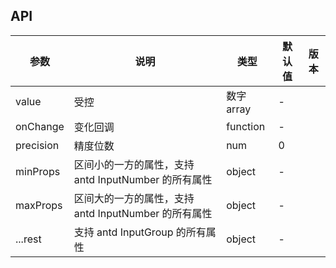 ## API

| 参数      | 说明                                                 | 类型       | 默认值 | 版本 |
| --------- | ---------------------------------------------------- | ---------- | ------ | ---- |
| value     | 受控                                                 | 数字 array | -      |      |
| onChange  | 变化回调                                             | function   | -      |      |
| precision | 精度位数                                             | num        | 0      |      |
| minProps  | 区间小的一方的属性，支持 antd InputNumber 的所有属性 | object     | -      |      |
| maxProps  | 区间大的一方的属性，支持 antd InputNumber 的所有属性 | object     | -      |      |
| ...rest   | 支持 antd InputGroup 的所有属性                      | object     | -      |      |